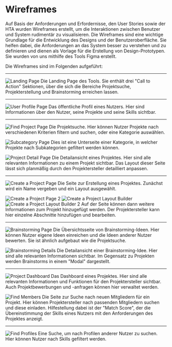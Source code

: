 # Wireframes

Auf Basis der Anforderungen und Erfordernisse, den User Stories sowie der HTA wurden Wireframes erstellt, um die
Interaktionen zwischen Benutzer und System rudimentär zu visualisieren. Die Wireframes sind eine wichtige Grundlage für die
Entwicklung des Designs und der Benutzeroberfläche. Sie helfen dabei, die Anforderungen an das System besser zu
verstehen und zu definieren und dienen als Vorlage für die Erstellung von Design-Prototypen. 
Sie wurden von uns mithilfe des Tools Figma erstellt.

Die Wireframes sind im Folgenden aufgeführt:

---
![Landing Page](Wireframes/Landing%20Page.png)
Die Landing Page des Tools. Sie enthält drei "Call to Action" Sektionen, über die sich die Bereiche Projektsuche, Projekterstellung und Brainstorming erreichen lassen.

---
![User Profile Page](Wireframes/Profile.png)
Das öffentliche Profil eines Nutzers. Hier sind Informationen über den Nutzer, seine Projekte und seine Skills sichtbar.

---
![Find Project Page](Wireframes/Find%20a%20Project.png)
Die Projektsuche. Hier können Nutzer Projekte nach verschiedenen Kriterien filtern und suchen, oder eine Kategorie auswählen.

![Subcategory Page](Wireframes/Subcategory.png)
Dies ist eine Unterseite einer Kategorie, in welcher Projekte nach Subkategorien gefiltert werden können.

![Project Detail Page](Wireframes/Project%20Details.png)
Die Detailansicht eines Projektes. Hier sind alle relevanten Informationen zu einem Projekt sichtbar.
Das Layout dieser Seite lässt sich planmäßig durch den Projektersteller detailliert anpassen.

---
![Create a Project Page](Wireframes/Create%20Project.png)
Die Seite zur Erstellung eines Projektes. Zunächst wird ein Name vergeben und ein Layout ausgewählt.

![Create a Project Page 2](Wireframes/Create%20Project%202.png)
![Create a Project Layout Builder](Wireframes/Create%20Project%20Layout%20Builder.png)
![Create a Project Layout Builder 2](Wireframes/Create%20Project%20Layout%20Builder%202.png)
Auf der Seite können dann weitere Informationen zum Projekt hinzugefügt werden. 
Der Projektersteller kann hier einzelne Abschnitte hinzufügen und bearbeiten.

---
![Brainstorming Page](Wireframes/Brainstorm.png)
Die Übersichtsseite von Brainstorming-Ideen. Hier können Nutzer eigene Ideen einreichen und die Ideen anderer Nutzer bewerten.
Sie ist ähnlich aufgebaut wie die Projektsuche.

![Brainstorming Details](Wireframes/Brainstorm%20Details.png)
Die Detailansicht einer Brainstorming-Idee. Hier sind alle relevanten Informationen sichtbar.
Im Gegensatz zu Projekten werden Brainstorms in einem "Modal" dargestellt.

---
![Project Dashboard](Wireframes/Project%20dashboard.png)
Das Dashboard eines Projektes. Hier sind alle relevanten Informationen und Funktionen für den Projektersteller sichtbar.
Auch Projektbewerbungen und -anfragen können hier verwaltet werden.

![Find Members](Wireframes/Find%20Members.png)
Die Seite zur Suche nach neuen Mitgliedern für ein Projekt. Hier können Projektersteller nach passenden Mitgliedern suchen und diese einladen.
Hilfestellung dabei ist der "Match Score", der die Übereinstimmung der Skills eines Nutzers mit den Anforderungen des Projektes anzeigt.

---
![Find Profiles](Wireframes/Find%20Profiles.png)
Eine Suche, um nach Profilen anderer Nutzer zu suchen. Hier können Nutzer nach Skills gefiltert werden.
